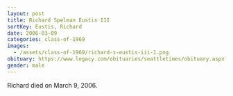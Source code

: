 ```yaml
---
layout: post
title: Richard Spelman Eustis III
sortKey: Eustis, Richard
date: 2006-03-09
categories: class-of-1969
images:
  - /assets/class-of-1969/richard-s-eustis-iii-1.png
obituary: https://www.legacy.com/obituaries/seattletimes/obituary.aspx?n=Richard-Eustis&pid=17200431
gender: male
---
```

Richard died on March 9, 2006.
